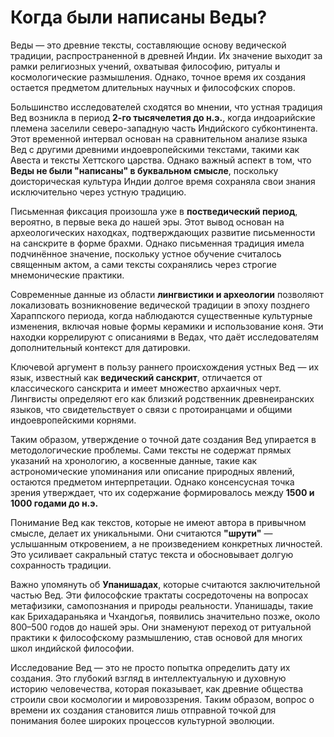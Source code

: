 # Когда были написаны Веды?

Веды — это древние тексты, составляющие основу ведической традиции, распространенной в древней Индии. Их значение выходит за рамки религиозных учений, охватывая философию, ритуалы и космологические размышления. Однако, точное время их создания остается предметом длительных научных и философских споров.

Большинство исследователей сходятся во мнении, что устная традиция Вед возникла в период **2-го тысячелетия до н.э.**, когда индоарийские племена заселили северо-западную часть Индийского субконтинента. Этот временной интервал основан на сравнительном анализе языка Вед с другими древними индоевропейскими текстами, такими как Авеста и тексты Хеттского царства. Однако важный аспект в том, что **Веды не были "написаны" в буквальном смысле**, поскольку доисторическая культура Индии долгое время сохраняла свои знания исключительно через устную традицию.

Письменная фиксация произошла уже в **постведический период**, вероятно, в первые века до нашей эры. Этот вывод основан на археологических находках, подтверждающих развитие письменности на санскрите в форме брахми. Однако письменная традиция имела подчинённое значение, поскольку устное обучение считалось священным актом, а сами тексты сохранялись через строгие мнемонические практики.

Современные данные из области **лингвистики и археологии** позволяют локализовать возникновение ведической традиции в эпоху позднего Хараппского периода, когда наблюдаются существенные культурные изменения, включая новые формы керамики и использование коня. Эти находки коррелируют с описаниями в Ведах, что даёт исследователям дополнительный контекст для датировки.

Ключевой аргумент в пользу раннего происхождения устных Вед — их язык, известный как **ведический санскрит**, отличается от классического санскрита и имеет множество архаичных черт. Лингвисты определяют его как близкий родственник древнеиранских языков, что свидетельствует о связи с протоиранцами и общими индоевропейскими корнями.

Таким образом, утверждение о точной дате создания Вед упирается в методологические проблемы. Сами тексты не содержат прямых указаний на хронологию, а косвенные данные, такие как астрономические упоминания или описание природных явлений, остаются предметом интерпретации. Однако консенсусная точка зрения утверждает, что их содержание формировалось между **1500 и 1000 годами до н.э.**

Понимание Вед как текстов, которые не имеют автора в привычном смысле, делает их уникальными. Они считаются **"шрути"** — услышанным откровением, а не произведением конкретных личностей. Это усиливает сакральный статус текста и обосновывает долгую сохранность традиции.

Важно упомянуть об **Упанишадах**, которые считаются заключительной частью Вед. Эти философские трактаты сосредоточены на вопросах метафизики, самопознания и природы реальности. Упанишады, такие как Брихадараньяка и Чхандогья, появились значительно позже, около 800–500 годов до нашей эры. Они знаменуют переход от ритуальной практики к философскому размышлению, став основой для многих школ индийской философии.

Исследование Вед — это не просто попытка определить дату их создания. Это глубокий взгляд в интеллектуальную и духовную историю человечества, которая показывает, как древние общества строили свои космологии и мировоззрения. Таким образом, вопрос о времени их создания становится лишь отправной точкой для понимания более широких процессов культурной эволюции.
